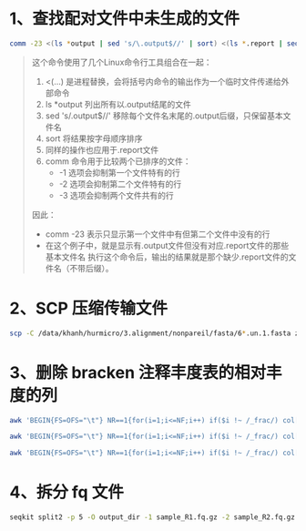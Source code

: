 # 1、**查找配对文件中未生成的文件**

```bash
comm -23 <(ls *output | sed 's/\.output$//' | sort) <(ls *.report | sed 's/\.report$//' | sort)
```

> 这个命令使用了几个Linux命令行工具组合在一起：
>
> 1. <(...) 是进程替换，会将括号内命令的输出作为一个临时文件传递给外部命令
> 2. ls *output 列出所有以.output结尾的文件
> 3. sed 's/\.output$//' 移除每个文件名末尾的.output后缀，只保留基本文件名
> 4. sort 将结果按字母顺序排序
> 5. 同样的操作也应用于.report文件
> 6. comm 命令用于比较两个已排序的文件：
>    * -1 选项会抑制第一个文件特有的行
>    * -2 选项会抑制第二个文件特有的行
>    * -3 选项会抑制两个文件共有的行
>
> 因此：
>
> * comm -23 表示只显示第一个文件中有但第二个文件中没有的行
> * 在这个例子中，就是显示有.output文件但没有对应.report文件的那些基本文件名
>   执行这个命令后，输出的结果就是那个缺少.report文件的文件名（不带后缀）。

# 2、SCP  **压缩传输文件**

```bash
scp -C /data/khanh/hurmicro/3.alignment/nonpareil/fasta/6*.un.1.fasta zhangcg@124.16.144.150:/data1/zhangcg/khanh/nonp
```

# 3、删除  bracken **注释丰度表的相对丰度的列**

```bash
awk 'BEGIN{FS=OFS="\t"} NR==1{for(i=1;i<=NF;i++) if($i !~ /_frac/) col[++n]=i} {for(i=1;i<=n;i++) printf "%s%s", $(col[i]), (i<n?OFS:ORS)}' enhanced_bracken_species.txt > species.bk.txt

awk 'BEGIN{FS=OFS="\t"} NR==1{for(i=1;i<=NF;i++) if($i !~ /_frac/) col[++n]=i} {for(i=1;i<=n;i++) printf "%s%s", $(col[i]), (i<n?OFS:ORS)}' enhanced_bracken_family.txt > family.bk.txt

awk 'BEGIN{FS=OFS="\t"} NR==1{for(i=1;i<=NF;i++) if($i !~ /_frac/) col[++n]=i} {for(i=1;i<=n;i++) printf "%s%s", $(col[i]), (i<n?OFS:ORS)}' enhanced_bracken_genus.txt > genus.bk.txt
```

# 4、拆分 fq **文件**

```bash
seqkit split2 -p 5 -O output_dir -1 sample_R1.fq.gz -2 sample_R2.fq.gz
```
